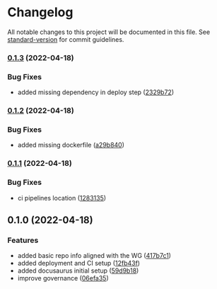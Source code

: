 # Changelog

All notable changes to this project will be documented in this file. See [standard-version](https://github.com/conventional-changelog/standard-version) for commit guidelines.

### [0.1.3](https://github.com/ulisesGascon/secure-nodejs-guidelines/compare/v0.1.2...v0.1.3) (2022-04-18)


### Bug Fixes

* added missing dependency in deploy step ([2329b72](https://github.com/ulisesGascon/secure-nodejs-guidelines/commits/2329b72ccf557d61a5812af19074e011ff86d882))

### [0.1.2](https://github.com/ulisesGascon/secure-nodejs-guidelines/compare/v0.1.1...v0.1.2) (2022-04-18)


### Bug Fixes

* added missing dockerfile ([a29b840](https://github.com/ulisesGascon/secure-nodejs-guidelines/commits/a29b840a6133002d36537a5753024d3ec2446e97))

### [0.1.1](https://github.com/ulisesGascon/secure-nodejs-guidelines/compare/v0.1.0...v0.1.1) (2022-04-18)


### Bug Fixes

* ci pipelines location ([1283135](https://github.com/ulisesGascon/secure-nodejs-guidelines/commits/1283135be0ec02703b72a6d5a8e7c1a379e2d571))

## 0.1.0 (2022-04-18)


### Features

* added basic repo info aligned with the WG ([417b7c1](https://github.com/ulisesGascon/secure-nodejs-guidelines/commits/417b7c17e6a8730f86681393f7fdb367b11366e0))
* added deployment and CI setup ([12fb43f](https://github.com/ulisesGascon/secure-nodejs-guidelines/commits/12fb43fb7590f8ca205e03252d68becc0d33b53c))
* added docusaurus initial setup ([59d9b18](https://github.com/ulisesGascon/secure-nodejs-guidelines/commits/59d9b186e9599aa6ee22c020b1369d6fe3c662c5))
* improve governance ([06efa35](https://github.com/ulisesGascon/secure-nodejs-guidelines/commits/06efa35367214506faba5e600a6559efe31b5fd2))
